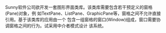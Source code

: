 Sunny软件公司欲开发一套图形界面类库。该类库需要包含若干预定义的窗格(Pane)对象，例
如TextPane、ListPane、GraphicPane等，窗格之间不允许直接引用。基于该类库的应用由一个
包含一组窗格的窗口(Window)组成，窗口需要协调窗格之间的行为。试采用中介者模式设计
该系统。